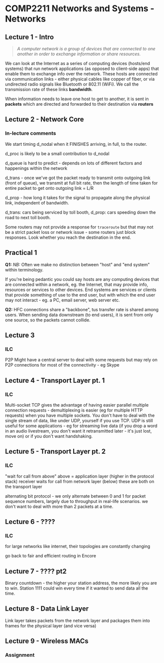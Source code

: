 # COMP2211 Networks and Systems - Networks

## Lecture 1 - Intro

> *A computer network is a group of devices that are connected to one another in order to exchange information or share resources.*

We can look at the Internet as a series of computing devices (hosts/end systems) that run network applications (as opposed to client-side apps) that enable them to exchange info over the network. These hosts are connected via communication links - either physical cables like copper of fiber, or via undirected radio signals like Bluetooth or 802.11 (WiFi). We call the transmission rate of these links **bandwidth**.

When information needs to leave one host to get to another, it is sent in **packets** which are directed and forwarded to their destination via **routers**

## Lecture 2 - Network Core

### In-lecture comments

We start timing d_nodal when it FINISHES arriving, in full, to the router.

d_proc is likely to be a small contribution to d_nodal

d_queue is hard to predict - depends on lots of different factors and happenings within the network

d_trans - once we've got the packet ready to transmit onto outgoing link (front of queue), we transmit at full bit rate, then the length of time taken for entire packet to get onto outgoing link = L/R

d_prop - how long it takes for the signal to propagate along the physical link, independent of bandwidth.

d_trans: cars being serviced by toll booth, d_prop: cars speeding down the road to next toll booth.

Some routers may not provide a response for `traceroute` but that may not be a strict packet loss or network issue - some routers just block responses. Look whether you reach the destination in the end.





## Practical 1

**Q1:** *NB:* Often we make no distinction between "host" and "end system" within terminology.

If you're being pedantic you could say hosts are any computing devices that are connected within a network, eg. the Internet, that may provide info, resources or services to other devices. End systems are services or clients that provide something of use to the end user, but with which the end user may not interact - eg. a PC, email server, web server etc.

**Q2:** HFC connections share a "backbone", tus transfer rate is shared among users. When sending data downstream (to end users), it is sent from only one source, so the packets cannot collide.

## Lecture 3

### ILC

P2P Might have a central server to deal with some requests but may rely on P2P connections for most of the connectivity - eg Skype


## Lecture 4 - Transport Layer pt. 1

### ILC

Multi-socket TCP gives the advantage of having easier parallel multiple connection requests - demultiplexing is easier (eg for multiple HTTP requests) when you have multiple sockets. You don't have to deal with the single stream of data, like under UDP, yourself if you use TCP. UDP is still useful for some applications - eg for streaming live data (if you drop a word in an audio livestream, you don't want it retransmitted later - it's just lost, move on) or if you don't want handshaking.

## Lecture 5 - Transport Layer pt. 2

### ILC

"wait for call from above" above = application layer (higher in the protocol stack)
receiver waits for call from network layer (below)
these are both on the transport layer

alternating bit protocol - we only alternate between 0 and 1 for packet sequence numbers, largely due to throughput in real-life scenarios. we don't want to deal with more than 2 packets at a time.


## Lecture 6 - ????

### ILC

for large networks like internet, their topologies are constantly changing 

go back to fair and efficient routing in Encore

## Lecture 7 - ???? pt2

Binary countdown - the higher your station address, the more likely you are to win. Station 1111 could win every time if it wanted to send data all the time.

## Lecture 8 - Data Link Layer

Link layer takes packets from the network layer and packages them into frames for the physical layer (and vice versa)

## Lecture 9 - Wireless MACs

### Assignment


